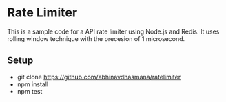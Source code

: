 # Rate Limiter
This is a sample code for a API rate limiter using Node.js and Redis. It uses rolling window technique with the precesion of 1 microsecond.

## Setup
* git clone https://github.com/abhinavdhasmana/ratelimiter
* npm install
* npm test

